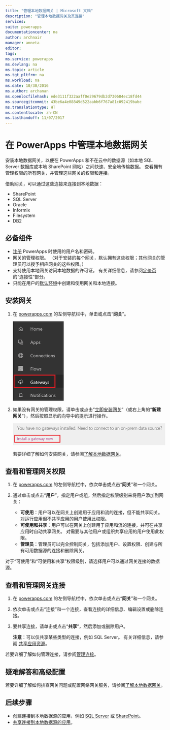 ```yaml
---
title: "管理本地数据网关 | Microsoft 文档"
description: "管理本地数据网关及其连接"
services: 
suite: powerapps
documentationcenter: na
author: archnair
manager: anneta
editor: 
tags: 
ms.service: powerapps
ms.devlang: na
ms.topic: article
ms.tgt_pltfrm: na
ms.workload: na
ms.date: 10/30/2016
ms.author: archanan
ms.openlocfilehash: ede3111f322aaff0e29679db2d730684ec18fd44
ms.sourcegitcommit: 43be6a4e08849d522aabb6f767a81c092419babc
ms.translationtype: HT
ms.contentlocale: zh-CN
ms.lasthandoff: 11/07/2017
---
```

# <a name="manage-an-on-premises-data-gateway-in-powerapps"></a>在 PowerApps 中管理本地数据网关
安装本地数据网关，以便在 PowerApps 和不在云中的数据源（如本地 SQL Server 数据库或本地 SharePoint 网站）之间快速、安全地传输数据。 查看拥有管理权限的所有网关，并管理这些网关的权限和连接。

借助网关，可以通过这些连接来连接到本地数据：

* SharePoint
* SQL Server
* Oracle
* Informix
* Filesystem
* DB2

## <a name="prerequisites"></a>必备组件
* [注册](signup-for-powerapps.md) PowerApps 时使用的用户名和密码。
* 网关的管理权限。 （对于安装的每个网关，默认拥有这些权限；其他网关的管理员可以授予相应网关的这些权限。）
* 支持使用本地网关访问本地数据的许可证。 有关详细信息，请参阅[定价页](https://powerapps.microsoft.com/pricing/)的“连接性”部分。
* 只能在用户的[默认环境](working-with-environments.md)中创建和使用网关和本地连接。

## <a name="install-a-gateway"></a>安装网关
1. 在 [powerapps.com](https://web.powerapps.com) 的左侧导航栏中，单击或点击“**网关**”。
   
    ![左侧导航栏中的“网关”](./media/gateway-management/manage-gateway.png)
2. 如果没有网关的管理权限，请单击或点击“[立即安装网关](http://go.microsoft.com/fwlink/?LinkID=820931)”（或右上角的“**新建网关**”），然后按照显示的向导中的提示进行操作。
   
    ![网关安装](./media/gateway-management/no-gateway-installed.png)
   
    若要详细了解如何安装网关，请参阅[了解本地数据网关](gateway-reference.md)。

## <a name="view-and-manage-gateway-permissions"></a>查看和管理网关权限
1. 在 [powerapps.com](https://web.powerapps.com) 的左侧导航栏中，依次单击或点击“**网关**”和一个网关。
2. 通过单击或点击“**用户**”，指定用户或组，然后指定权限级别来将用户添加到网关：
   
   * **可使用**：用户可以在网关上创建用于应用和流的连接，但不能共享网关。 对运行应用但不共享应用的用户使用此权限。
   * **可使用和共享**：用户可以在网关上创建用于应用和流的连接，并可在共享应用时自动共享网关。 对需要与其他用户或组织共享应用的用户使用此权限。
   * **管理员**：管理员可以完全控制网关，包括添加用户、设置权限、创建与所有可用数据源的连接和删除网关。

对于“可使用”和“可使用和共享”权限级别，请选择用户可以通过网关连接的数据源。

## <a name="view-and-manage-gateway-connections"></a>查看和管理网关连接
1. 在 [powerapps.com](https://web.powerapps.com) 的左侧导航栏中，依次单击或点击“**网关**”和一个网关。
2. 依次单击或点击“连接”和一个连接，查看连接的详细信息、编辑设置或删除连接。
3. 要共享连接，请单击或点击“**共享**”，然后添加或删除用户。
   
    **注意**：可以仅共享某些类型的连接，例如 SQL Server。 有关详细信息，请参阅 [共享应用资源](share-app-resources.md)。

若要详细了解如何管理连接，请参阅[管理连接](add-manage-connections.md)。

## <a name="troubleshooting-and-advanced-configuration"></a>疑难解答和高级配置
若要详细了解如何排查网关问题或配置网络网关服务，请参阅[了解本地数据网关](gateway-reference.md)。

## <a name="next-steps"></a>后续步骤
* 创建连接到本地数据源的应用，例如 [SQL Server](connections/connection-azure-sqldatabase.md) 或 [SharePoint](connections/connection-sharepoint-online.md)。
* [共享连接到本地数据源的应用](share-app.md)。

